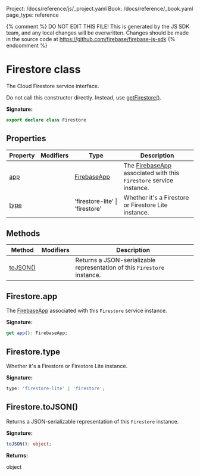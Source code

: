 Project: /docs/reference/js/_project.yaml
Book: /docs/reference/_book.yaml
page_type: reference

{% comment %}
DO NOT EDIT THIS FILE!
This is generated by the JS SDK team, and any local changes will be
overwritten. Changes should be made in the source code at
https://github.com/firebase/firebase-js-sdk
{% endcomment %}

# Firestore class
The Cloud Firestore service interface.

Do not call this constructor directly. Instead, use [getFirestore()](./firestore_.md#getfirestore)<!-- -->.

<b>Signature:</b>

```typescript
export declare class Firestore 
```

## Properties

|  Property | Modifiers | Type | Description |
|  --- | --- | --- | --- |
|  [app](./firestore_lite.firestore.md#firestoreapp) |  | [FirebaseApp](./app.firebaseapp.md#firebaseapp_interface) | The [FirebaseApp](./app.firebaseapp.md#firebaseapp_interface) associated with this <code>Firestore</code> service instance. |
|  [type](./firestore_lite.firestore.md#firestoretype) |  | 'firestore-lite' \| 'firestore' | Whether it's a Firestore or Firestore Lite instance. |

## Methods

|  Method | Modifiers | Description |
|  --- | --- | --- |
|  [toJSON()](./firestore_lite.firestore.md#firestoretojson) |  | Returns a JSON-serializable representation of this <code>Firestore</code> instance. |

## Firestore.app

The [FirebaseApp](./app.firebaseapp.md#firebaseapp_interface) associated with this `Firestore` service instance.

<b>Signature:</b>

```typescript
get app(): FirebaseApp;
```

## Firestore.type

Whether it's a Firestore or Firestore Lite instance.

<b>Signature:</b>

```typescript
type: 'firestore-lite' | 'firestore';
```

## Firestore.toJSON()

Returns a JSON-serializable representation of this `Firestore` instance.

<b>Signature:</b>

```typescript
toJSON(): object;
```
<b>Returns:</b>

object

